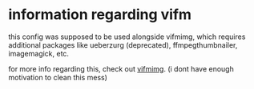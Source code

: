 # information regarding vifm

this config was supposed to be used alongside vifmimg, which requires additional packages like ueberzurg (deprecated), ffmpegthumbnailer, imagemagick, etc. 

for more info regarding this, check out [vifmimg](https://github.com/thimc/vifmimg). (i dont have enough motivation to clean this mess)
